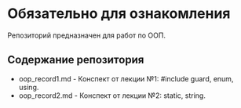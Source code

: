 # **Обязательно для ознакомления**
Репозиторий предназначен для работ по ООП.<br>
## Содержание репозитория
- oop_record1.md - Конспект от лекции №1: #include guard, enum, using.
- oop_record2.md - Конспект от лекции №2: static, string.
